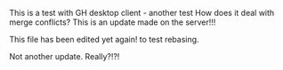 This is a test with GH desktop client - another test
How does it deal with merge conflicts?
This is an update made on the server!!!

This file has been edited yet again! to test rebasing.

Not another update. Really?!?!
